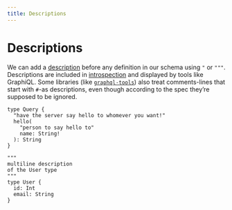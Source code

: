 ```yaml
---
title: Descriptions
---
```


# Descriptions

We can add a [description](http://spec.graphql.org/draft/#sec-Descriptions) before any definition in our schema using `"` or `"""`. Descriptions are included in [introspection](introspection.md) and displayed by tools like GraphiQL. Some libraries (like [`graphql-tools`](https://www.graphql-tools.com/)) also treat comments-lines that start with `#`-as descriptions, even though according to the spec they’re supposed to be ignored.

```gql
type Query {
  "have the server say hello to whomever you want!"
  hello(
    "person to say hello to"
    name: String!
  ): String
}

"""
multiline description
of the User type
"""
type User {
  id: Int
  email: String
}
```

